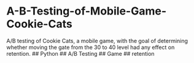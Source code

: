 # A-B-Testing-of-Mobile-Game-Cookie-Cats
A/B testing of Cookie Cats, a mobile game, with the goal of determining whether moving the gate from the 30 to 40 level had any effect on retention.  ## Python  ## A/B Testing  ## Game  ## retention
